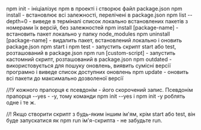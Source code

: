 npm init - ініціалізує npm в проекті і створює файл package.json
npm install - встановлює всі залежності, перелічені в package.json
npm list --depth=0 - виведе в терміналі список локально встановлених пакетів з номерами їх версій, без залежностей
npm install [package-name] - встановить пакет локально у папку node_modules
npm uninstall [package-name] - видалить пакет, встановлений локально і оновить package.json
npm start і npm test - запустить скрипт start або test, розташований в package.json
npm run [custom-script] - запустить кастомний скрипт, розташований в package.json
npm outdated - використовується для пошуку оновлень, виявить сумісні версії програмно і виведе список доступних оновлень
npm update - оновить всі пакети до максимально дозволеної версії

//!У кожного прапорця є псевдонім - його скорочений запис. Псевдонім прапорця --yes - -y, тому команди npm init --yes і npm init -y роблять одне і те ж.

//! Якщо створити скрипт з будь-яким іншим ім'ям, крім start або test, він буде запускатися як npm run ім'я-скрипта - не забудьте run.
